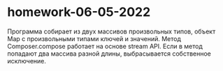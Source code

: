 # homework-06-05-2022
Программа собирает из двух массивов произвольных типов, объект Map с произвольными типами ключей и значений. 
Метод Composer.compose работает на основе stream API. Если в метод попадают два массива разной длины, выбрасывается собственное исключение.
